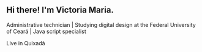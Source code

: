 ## Hi there! I'm Victoria Maria.

Administrative technician | Studying digital design at the Federal University of Ceará | Java script specialist

Live in Quixadá
